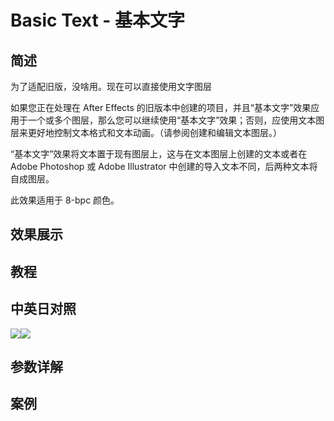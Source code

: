 # Basic Text - 基本文字

## 简述

为了适配旧版，没啥用。现在可以直接使用文字图层

如果您正在处理在 After Effects
的旧版本中创建的项目，并且“基本文字”效果应用于一个或多个图层，那么您可以继续使用“基本文字”效果；否则，应使用文本图层来更好地控制文本格式和文本动画。（请参阅创建和编辑文本图层。）

“基本文字”效果将文本置于现有图层上，这与在文本图层上创建的文本或者在 Adobe Photoshop 或 Adobe Illustrator
中创建的导入文本不同，后两种文本将自成图层。

此效果适用于 8-bpc 颜色。

## 效果展示

## 教程

## 中英日对照

![](https://mir.yuelili.com/wp-content/uploads/user/AE/effects/AE-Effects-Obsolete-Basic_Text.png)![](https://mir.yuelili.com/wp-content/uploads/user/AE/effects/AE-Effects-Obsolete-Basic_Text_cn.png)

## 参数详解

## 案例
